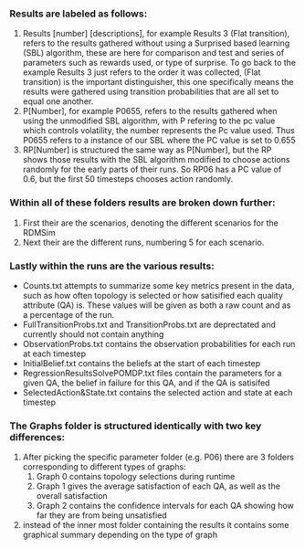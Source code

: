 ### Results are labeled as follows:
1. Results [number] [descriptions], for example Results 3 (Flat transition), refers to the results gathered without using a Surprised based learning (SBL) algorithm, these are here for comparison and test and series of parameters such as rewards used, or type of surprise. To go back to the example Results 3 just refers to the order it was collected, (Flat transition) is the important distinguisher, this one specifically means the results were gathered using transition probabilities that are all set to equal one another.
2. P[Number], for example P0655, refers to the results gathered when using the unmodified SBL algorithm, with P refering to the pc value which controls volatility, the number represents the Pc value used. Thus P0655 refers to a instance of our SBL where the PC value is set to 0.655
3. RP[Number] is structured the same way as P[Number], but the RP shows those results with the SBL algorithm modified to choose actions randomly for the early parts of their runs. So RP06 has a PC value of 0.6, but the first 50 timesteps chooses action randomly.

### Within all of these folders results are broken down further:
1. First their are the scenarios, denoting the different scenarios for the RDMSim
2. Next their are the different runs, numbering 5 for each scenario.

### Lastly within the runs are the various results:
* Counts.txt attempts to summarize some key metrics present in the data, such as how often topology is selected or how satisified each quality attribute (QA) is. These values will be given as both a raw count and as a percentage of the run.
* FullTransitionProbs.txt and TransitionProbs.txt are deprectated and currently should not contain anything
* ObservationProbs.txt contains the observation probabilities for each run at each timestep
* InitialBelief.txt contains the beliefs at the start of each timestep
* RegressionResultsSolvePOMDP.txt files contain the parameters for a given QA, the belief in failure for this QA, and if the QA is satisifed
* SelectedAction&State.txt contains the selected action and state at each timestep

### The Graphs folder is structured identically with two key differences:
1. After picking the specific parameter folder (e.g. P06) there are 3 folders corresponding to different types of graphs:
	1. Graph 0 contains topology selections during runtime
 	2. Graph 1 gives the average satisfaction of each QA, as well as the overall satisfaction
  	3. Graph 2 contains the confidence intervals for each QA showing how far they are from being unsatisfied
2. instead of the inner most folder containing the results it contains some graphical summary depending on the type of graph
	
